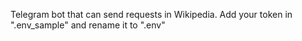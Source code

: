 Telegram bot that can send requests in Wikipedia. Add your token in ".env_sample" and rename it to ".env"
